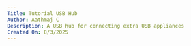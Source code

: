 ```yaml
---
Title: Tutorial USB Hub
Author: Aathmaj C
Description: A USB hub for connecting extra USB appliances
Created On: 8/3/2025
---
```



